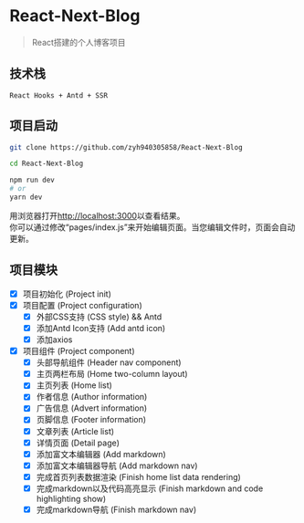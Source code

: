 # React-Next-Blog
> React搭建的个人博客项目

## 技术栈
    React Hooks + Antd + SSR

## 项目启动

```bash
git clone https://github.com/zyh940305858/React-Next-Blog  

cd React-Next-Blog

npm run dev  
# or
yarn dev  
```

用浏览器打开[http://localhost:3000](http://localhost:3000)以查看结果。  
你可以通过修改“pages/index.js”来开始编辑页面。当您编辑文件时，页面会自动更新。  


## 项目模块
 - [x] 项目初始化 (Project init)  
 - [x] 项目配置 (Project configuration)  
   - [x] 外部CSS支持 (CSS style) && Antd
   - [x] 添加Antd Icon支持 (Add antd icon)
   - [x] 添加axios
 - [x] 项目组件 (Project component)
   - [x] 头部导航组件 (Header nav component)
   - [x] 主页两栏布局 (Home two-column layout)
   - [x] 主页列表 (Home list)
   - [x] 作者信息 (Author information)
   - [x] 广告信息 (Advert information)
   - [x] 页脚信息 (Footer information)
   - [x] 文章列表 (Article list)
   - [x] 详情页面 (Detail page)
   - [x] 添加富文本编辑器 (Add markdown)
   - [x] 添加富文本编辑器导航 (Add markdown nav)
   - [x] 完成首页列表数据渲染 (Finish home list data rendering)
   - [x] 完成markdown以及代码高亮显示 (Finish markdown and code highlighting show)
   - [x] 完成markdown导航 (Finish markdown nav)